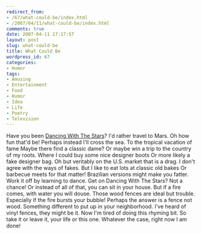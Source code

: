 ```yaml
---
redirect_from:
- /67/what-could-be/index.html
- /2007/04/11/what-could-be/index.html
comments: true
date: 2007-04-11 17:17:57
layout: post
slug: what-could-be
title: What Could Be
wordpress_id: 67
categories:
- Humor
tags:
- Amusing
- Entertainment
- Food
- Humor
- Idea
- Life
- Poetry
- Television
---
```


Have you been [Dancing With The Stars](http://abc.go.com/primetime/dancingwiththestars/index)?
I'd rather travel to Mars.
Oh how fun that'd be!
Perhaps instead I'll cross the sea.
To the tropical vacation of fame
Maybe there find a classic dame?
Or maybe win a trip to the country of my roots.
Where I could buy some nice designer boots
Or more likely a fake designer bag.
Oh but veritably on the U.S. market that is a drag.
I don't agree with the ways of fakes.
But I like to eat lots at classic old bakes
Or barbecue meets for that matter!
Brazilian versions might make you fatter.
Work it off by learning to dance.
Get on Dancing With The Stars? Not a chance!
Or instead of all of that, you can sit in your house.
But if a fire comes, with water you will douse.
Those wood fences are ideal but trouble.
Especially if the fire bursts your bubble!
Perhaps the answer is a fence not wood.
Something different to put up in your neighborhood.
I've heard of vinyl fences, they might be it.
Now I'm tired of doing this rhyming bit.
So take it or leave it, your life or this one.
Whatever the case, right now I am done!
